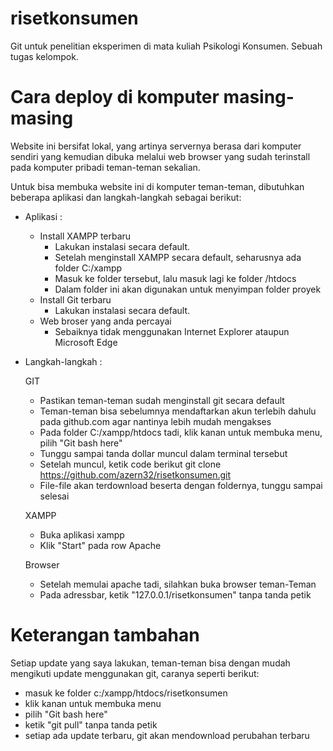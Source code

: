 # risetkonsumen
Git untuk penelitian eksperimen di mata kuliah Psikologi Konsumen. Sebuah tugas kelompok.



# Cara deploy di komputer masing-masing
Website ini bersifat lokal, yang artinya servernya berasa dari komputer sendiri yang kemudian dibuka melalui web browser yang sudah terinstall pada komputer pribadi teman-teman sekalian.

Untuk bisa membuka website ini di komputer teman-teman, dibutuhkan beberapa aplikasi dan langkah-langkah sebagai berikut:

* Aplikasi :
  - Install XAMPP terbaru
    - Lakukan instalasi secara default.
    - Setelah menginstall XAMPP secara default, seharusnya ada folder C:/xampp
    - Masuk ke folder tersebut, lalu masuk lagi ke folder /htdocs
    - Dalam folder ini akan digunakan untuk menyimpan folder proyek
  - Install Git terbaru
    - Lakukan instalasi secara default.
  - Web broser yang anda percayai
    - Sebaiknya tidak menggunakan Internet Explorer ataupun Microsoft Edge

* Langkah-langkah :

  GIT
    - Pastikan teman-teman sudah menginstall git secara default
    - Teman-teman bisa sebelumnya mendaftarkan akun terlebih dahulu pada github.com agar nantinya lebih mudah mengakses
    - Pada folder C:/xampp/htdocs tadi, klik kanan untuk membuka menu, pilih "Git bash here"
    - Tunggu sampai tanda dollar muncul dalam terminal tersebut
    - Setelah muncul, ketik code berikut
      git clone https://github.com/azern32/risetkonsumen.git
    - File-file akan terdownload beserta dengan foldernya, tunggu sampai selesai

  XAMPP
    - Buka aplikasi xampp
    - Klik "Start" pada row Apache

  Browser
    - Setelah memulai apache tadi, silahkan buka browser teman-Teman
    - Pada adressbar, ketik "127.0.0.1/risetkonsumen" tanpa tanda petik


# Keterangan tambahan

Setiap update yang saya lakukan, teman-teman bisa dengan mudah mengikuti update menggunakan git, caranya seperti berikut:
- masuk ke folder c:/xampp/htdocs/risetkonsumen
- klik kanan untuk membuka menu
- pilih "Git bash here"
- ketik "git pull" tanpa tanda petik
- setiap ada update terbaru, git akan mendownload perubahan terbaru
